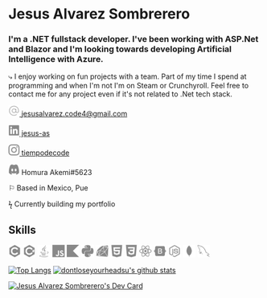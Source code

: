 # Jesus Alvarez Sombrerero
### I'm a .NET fullstack developer. I've been working with ASP.Net and Blazor and I'm looking towards developing Artificial Intelligence with Azure.

⤷ I enjoy working on fun projects with a team. Part of my time I spend at programming and when I'm not I'm on Steam or Crunchyroll. Feel free to contact me for any project even if it's not related to .Net tech stack.

 <a aligh="left" href="mailto:jesusalvarez.code4@gmail.com" target="_blank" rel="noreferrer noopener"><img src="https://raw.githubusercontent.com/0xShapeShifter/dev-story/master/public/images/socials/at.svg" alt="Email" width="22" height="22" /> jesusalvarez.code4@gmail.com</a> 
 
 <a aligh="left" href="https://www.linkedin.com/in/jesus-as" target="_blank" rel="noreferrer noopener"><img src="https://raw.githubusercontent.com/0xShapeShifter/dev-story/master/public/images/socials/linkedin.svg" alt="LinkedIn" width="22" height="22" /> jesus-as</a> 
 
 <a aligh="left" href="https://www.instagram.com/tiempodecode/" target="_blank" rel="noreferrer noopener"><img src="https://raw.githubusercontent.com/0xShapeShifter/dev-story/master/public/images/socials/instagram.svg" alt="Instagram" width="22" height="22" /> tiempodecode</a>  

<img src="https://raw.githubusercontent.com/0xShapeShifter/dev-story/master/public/images/socials/discord.svg" alt="Discord" width="22" height="22" /> Homura Akemi#5623

⚐ Based in Mexico, Pue

ϟ Currently building my portfolio



 ## Skills
   <a href="https://www.learn-c.org" target="_blank" rel="noreferrer noopener"><img src="https://raw.githubusercontent.com/0xShapeShifter/dev-story/master/public/images/skills/core/c.svg" alt="C" width="25" height="25" /></a> <a href="https://learn.microsoft.com/en-us/dotnet/csharp/" target="_blank" rel="noreferrer noopener"><img src="https://raw.githubusercontent.com/0xShapeShifter/dev-story/master/public/images/skills/core/csharp.svg" alt="C#" width="25" height="25" /></a> <a href="https://www.java.com" target="_blank" rel="noreferrer noopener"><img src="https://raw.githubusercontent.com/0xShapeShifter/dev-story/master/public/images/skills/core/java.svg" alt="Java" width="25" height="25" /></a> <a href="https://www.javascript.com" target="_blank" rel="noreferrer noopener"><img src="https://raw.githubusercontent.com/0xShapeShifter/dev-story/master/public/images/skills/core/javascript.svg" alt="JavaScript" width="25" height="25" /></a> <a href="https://kotlinlang.org" target="_blank" rel="noreferrer noopener"><img src="https://raw.githubusercontent.com/0xShapeShifter/dev-story/master/public/images/skills/core/kotlin.svg" alt="Kotlin" width="25" height="25" /></a> <a href="https://www.python.org" target="_blank" rel="noreferrer noopener"><img src="https://raw.githubusercontent.com/0xShapeShifter/dev-story/master/public/images/skills/core/python.svg" alt="Python" width="25" height="25" /></a> <a href="https://www.ruby-lang.org/en/" target="_blank" rel="noreferrer noopener"><img src="https://raw.githubusercontent.com/0xShapeShifter/dev-story/master/public/images/skills/core/ruby.svg" alt="Ruby" width="25" height="25" /></a>  <a href="https://html.com/html5/" target="_blank" rel="noreferrer noopener"><img src="https://raw.githubusercontent.com/0xShapeShifter/dev-story/master/public/images/skills/frontend/html5.svg" alt="HTML5" width="25" height="25" /></a> <a href="https://css3.com" target="_blank" rel="noreferrer noopener"><img src="https://raw.githubusercontent.com/0xShapeShifter/dev-story/master/public/images/skills/frontend/css3.svg" alt="CSS3" width="25" height="25" /></a> <a href="https://reactjs.org" target="_blank" rel="noreferrer noopener"><img src="https://raw.githubusercontent.com/0xShapeShifter/dev-story/master/public/images/skills/frontend/react.svg" alt="React" width="25" height="25" /></a> <a href="https://getbootstrap.com" target="_blank" rel="noreferrer noopener"><img src="https://raw.githubusercontent.com/0xShapeShifter/dev-story/master/public/images/skills/frontend/bootstrap.svg" alt="Bootstrap" width="25" height="25" /></a>  <a href="https://nodejs.org" target="_blank" rel="noreferrer noopener"><img src="https://raw.githubusercontent.com/0xShapeShifter/dev-story/master/public/images/skills/backend/nodejs.svg" alt="NodeJS" width="25" height="25" /></a> <a href="https://www.mongodb.com" target="_blank" rel="noreferrer noopener"><img src="https://raw.githubusercontent.com/0xShapeShifter/dev-story/master/public/images/skills/backend/mongodb.svg" alt="Mongo DB" width="25" height="25" /></a> <a href="https://www.mysql.com" target="_blank" rel="noreferrer noopener"><img src="https://raw.githubusercontent.com/0xShapeShifter/dev-story/master/public/images/skills/backend/mysql.svg" alt="MySQL" width="25" height="25" /></a> 
   
   [![Top Langs](https://github-readme-stats.vercel.app/api/top-langs/?username=dontloseyourheadsu&theme=tokyonight)](https://github.com/anuraghazra/github-readme-stats)
[![dontloseyourheadsu's github stats](https://github-readme-stats.vercel.app/api?username=dontloseyourheadsu&show_icons=true&theme=tokyonight)](https://github.com/anuraghazra/github-readme-stats)

  <a href="https://app.daily.dev/dontloseyourheadsu"><img src="https://api.daily.dev/devcards/61522155c0bb44728508d7f11b5817df.png?r=j8q" width="400" alt="Jesus Alvarez Sombrerero's Dev Card"/></a>
